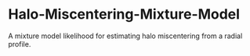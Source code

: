 # Halo-Miscentering-Mixture-Model
A mixture model likelihood for estimating halo miscentering from a radial profile.
